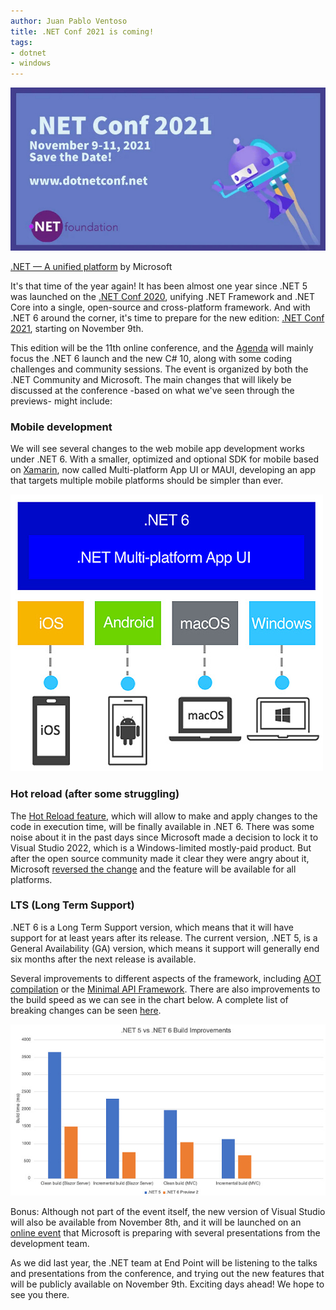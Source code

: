 ```yaml
---
author: Juan Pablo Ventoso
title: .NET Conf 2021 is coming!
tags:
- dotnet
- windows
---
```


![.NET 5 Platform](net-conf-2021-is-coming/dotnet-conf-2021.jpg)

[.NET — A unified platform](https://devblogs.microsoft.com/dotnet/introducing-net-5/) by Microsoft


It's that time of the year again! It has been almost one year since .NET 5 was launched on the [.NET Conf 2020](/blog/2020/11/dotnet-5-released-net-conf-2020/), unifying .NET Framework and .NET Core into a single, open-source and cross-platform framework. And with .NET 6 around the corner, it's time to prepare for the new edition: [.NET Conf 2021](https://www.dotnetconf.net/), starting on November 9th.

This edition will be the 11th online conference, and the [Agenda](https://www.dotnetconf.net/agenda) will mainly focus the .NET 6 launch and the new C# 10, along with some coding challenges and community sessions. The event is organized by both the .NET Community and Microsoft. The main changes that will likely be discussed at the conference -based on what we've seen through the previews- might include:

### Mobile development

We will see several changes to the web mobile app development works under .NET 6. With a smaller, optimized and optional SDK for mobile based on [Xamarin](https://dotnet.microsoft.com/apps/xamarin), now called Multi-platform App UI or MAUI, developing an app that targets multiple mobile platforms should be simpler than ever.

![.NET 6 and MAUI](net-conf-2021-is-coming/dotnet-maui.jpg)

### Hot reload (after some struggling)

The [Hot Reload feature](https://devblogs.microsoft.com/dotnet/introducing-net-hot-reload/), which will allow to make and apply changes to the code in execution time, will be finally available in .NET 6. There was some noise about it in the past days since Microsoft made a decision to lock it to Visual Studio 2022, which is a Windows-limited mostly-paid product. But after the open source community made it clear they were angry about it, Microsoft [reversed the change](https://devblogs.microsoft.com/dotnet/update-on-net-hot-reload-progress-and-visual-studio-2022-highlights/) and the feature will be available for all platforms.

### LTS (Long Term Support)

.NET 6 is a Long Term Support version, which means that it will have support for at least years after its release. The current version, .NET 5, is a General Availability (GA) version, which means it support will generally end six months after the next release is available.

Several improvements to different aspects of the framework, including [AOT compilation](https://www.reddit.com/r/dotnet/comments/o21i5k/webassembly_aot_support_is_now_available_with_net/) or the [Minimal API Framework](https://dotnetcoretutorials.com/2021/07/16/building-minimal-apis-in-net-6/). There are also improvements to the build speed as we can see in the chart below. A complete list of breaking changes can be seen [here](https://docs.microsoft.com/en-us/dotnet/core/compatibility/6.0).

![.NET 5 vs. .NET 6 build improvements](net-conf-2021-is-coming/dotnet-5-vs-dotnet-6-improvements.jpg)


Bonus: Although not part of the event itself, the new version of Visual Studio will also be available from November 8th, and it will be launched on an [online event](https://visualstudio.microsoft.com/launch/) that Microsoft is preparing with several presentations from the development team.


As we did last year, the .NET team at End Point will be listening to the talks and presentations from the conference, and trying out the new features that will be publicly available on November 9th. Exciting days ahead! We hope to see you there.